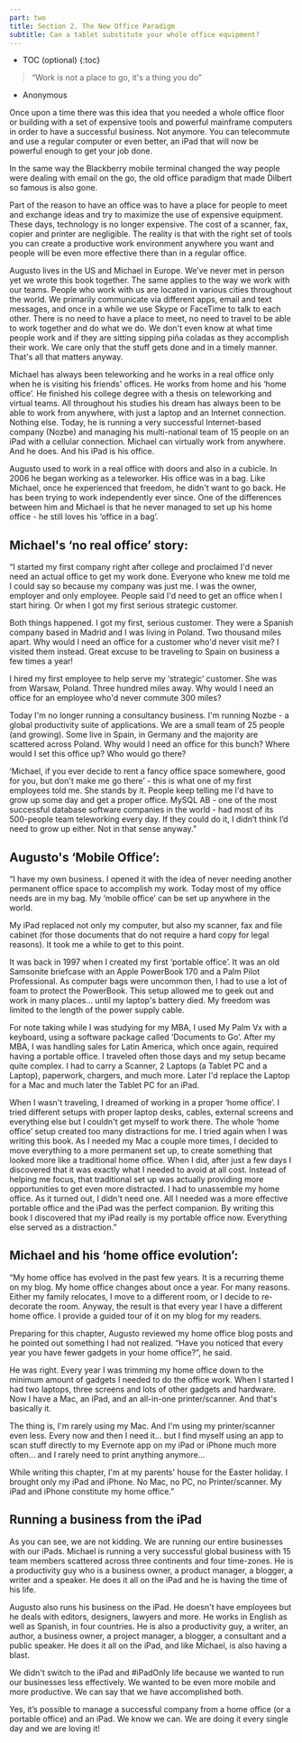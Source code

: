 ```yaml
---
part: two
title: Section 2. The New Office Paradigm
subtitle: Can a tablet substitute your whole office equipment?
---
```


* TOC (optional)
{:toc}

> “Work is not a place to go, it's a thing you do”

- Anonymous

Once upon a time there was this idea that you needed a whole office floor or building with a set of expensive tools and powerful mainframe computers in order to have a successful business. Not anymore. You can telecommute and use a regular computer or even better, an iPad that will now be powerful enough to get your job done.

In the same way the Blackberry mobile terminal changed the way people were dealing with email on the go, the old office paradigm that made Dilbert so famous is also gone.

Part of the reason to have an office was to have a place for people to meet and exchange ideas and try to maximize the use of expensive equipment. These days, technology is no longer expensive. The cost of a scanner, fax, copier and printer are negligible. The reality is that with the right set of tools you can create a productive work environment anywhere you want and people will be even more effective there than in a regular office.

Augusto lives in the US and Michael in Europe. We’ve never met in person yet we wrote this book together. The same applies to the way we work with our teams. People who work with us are located in various cities throughout the world. We primarily communicate via different apps, email and text messages, and once in a while we use Skype or FaceTime to talk to each other. There is no need to have a place to meet, no need to travel to be able to work together and do what we do. We don't even know at what time people work and if they are sitting sipping piña coladas as they accomplish their work. We care only that the stuff gets done and in a timely manner. That's all that matters anyway.

Michael has always been teleworking and he works in a real office only when he is visiting his friends' offices. He works from home and his ‘home office’. He finished his college degree with a thesis on teleworking and virtual teams. All throughout his studies his dream has always been to be able to work from anywhere, with just a laptop and an Internet connection. Nothing else. Today, he is running a very successful Internet-based company (Nozbe) and managing his multi-national team of 15 people on an iPad with a cellular connection. Michael can virtually work from anywhere. And he does. And his iPad is his office.

Augusto used to work in a real office with doors and also in a cubicle. In 2006 he began working as a teleworker. His office was in a bag. Like Michael, once he experienced that freedom, he didn't want to go back. He has been trying to work independently ever since. One of the differences between him and Michael is that he never managed to set up his home office - he still loves his ‘office in a bag’.

## Michael's ‘no real office’ story:

“I started my first company right after college and proclaimed I'd never need an actual office to get my work done. Everyone who knew me told me I could say so because my company was just me. I was the owner, employer and only employee. People said I'd need to get an office when I start hiring. Or when I got my first serious strategic customer.

Both things happened. I got my first, serious customer. They were a Spanish company based in Madrid and I was living in Poland. Two thousand miles apart. Why would I need an office for a customer who'd never visit me? I visited them instead. Great excuse to be traveling to Spain on business a few times a year!

I hired my first employee to help serve my ‘strategic’ customer. She was from Warsaw, Poland. Three hundred miles away. Why would I need an office for an employee who'd never commute 300 miles?

Today I'm no longer running a consultancy business. I'm running Nozbe - a global productivity suite of applications. We are a small team of 25 people (and growing). Some live in Spain, in Germany and the majority are scattered across Poland. Why would I need an office for this bunch? Where would I set this office up? Who would go there?

‘Michael, if you ever decide to rent a fancy office space somewhere, good for you, but don't make me go there’ - this is what one of my first employees told me. She stands by it. People keep telling me I'd have to grow up some day and get a proper office. MySQL AB - one of the most successful database software companies in the world - had most of its 500-people team teleworking every day. If they could do it, I didn’t think I’d need to grow up either. Not in that sense anyway.”

## Augusto's ‘Mobile Office’:

“I have my own business. I opened it with the idea of never needing another permanent office space to accomplish my work. Today most of my office needs are in my bag. My ‘mobile office’ can be set up anywhere in the world. 

My iPad replaced not only my computer, but also my scanner, fax and file cabinet (for those documents that do not require a hard copy for legal reasons). It took me a while to get to this point.

It was back in 1997 when I created my first ‘portable office’. It was an old Samsonite briefcase with an Apple PowerBook 170 and a Palm Pilot Professional. As computer bags were uncommon then, I had to use a lot of foam to protect the PowerBook. This setup allowed me to geek out and work in many places... until my laptop's battery died. My freedom was limited to the length of the power supply cable. 

For note taking while I was studying for my MBA, I used My Palm Vx with a keyboard, using a software package called ‘Documents to Go’. After my MBA, I was handling sales for Latin America, which once again, required having a portable office. I traveled often those days and my setup became quite complex. I had to carry a Scanner, 2 Laptops (a Tablet PC and a Laptop), paperwork, chargers, and much more. Later I'd replace the Laptop for a Mac and much later the Tablet PC for an iPad. 

When I wasn't traveling, I dreamed of working in a proper ‘home office’. I tried different setups with proper laptop desks, cables, external screens and everything else but I couldn't get myself to work there. The whole ‘home office’ setup created too many distractions for me. I tried again when I was writing this book. As I needed my Mac a couple more times, I decided to move everything to a more permanent set up, to create something that looked more like a traditional home office. When I did, after just a few days I discovered that it was exactly what I needed to avoid at all cost. Instead of helping me focus, that traditional set up was actually providing more opportunities to get even more distracted. I had to unassemble my home office. As it turned out, I didn't need one. All I needed was a more effective portable office and the iPad was the perfect companion. By writing this book I discovered that my iPad really is my portable office now. Everything else served as a distraction.”

## Michael and his ‘home office evolution’:

“My home office has evolved in the past few years. It is a recurring theme on my blog. My home office changes about once a year. For many reasons. Either my family relocates, I move to a different room, or I decide to re-decorate the room. Anyway, the result is that every year I have a different home office. I provide a guided tour of it on my blog for my readers.

Preparing for this chapter, Augusto reviewed my home office blog posts and he pointed out something I had not realized. “Have you noticed that every year you have fewer gadgets in your home office?”, he said.

He was right. Every year I was trimming my home office down to the minimum amount of gadgets I needed to do the office work. When I started I had two laptops, three screens and lots of other gadgets and hardware. Now I have a Mac, an iPad, and an all-in-one printer/scanner. And that's basically it.

The thing is, I'm rarely using my Mac. And I'm using my printer/scanner even less. Every now and then I need it... but I find myself using an app to scan stuff directly to my Evernote app on my iPad or iPhone much more often... and I rarely need to print anything anymore...

While writing this chapter, I'm at my parents' house for the Easter holiday. I brought only my iPad and iPhone. No Mac, no PC, no Printer/scanner. My iPad and iPhone constitute my home office.”

## Running a business from the iPad

As you can see, we are not kidding. We are running our entire businesses with our iPads. Michael is running a very successful global business with 15 team members scattered across three continents and four time-zones. He is a productivity guy who is a business owner, a product manager, a blogger, a writer and a speaker. He does it all on the iPad and he is having the time of his life. 

Augusto also runs his business on the iPad. He doesn't have employees but he deals with editors, designers, lawyers and more. He works in English as well as Spanish, in four countries. He is also a productivity guy, a writer, an author, a business owner, a project manager, a blogger, a consultant and a public speaker. He does it all on the iPad, and like Michael, is also having a blast.

We didn't switch to the iPad and #iPadOnly life because we wanted to run our businesses less effectively. We wanted to be even more mobile and more productive. We can say that we have accomplished both.  

Yes, it’s possible to manage a successful company from a home office (or a portable office) and an iPad. We know we can. We are doing it every single day and we are loving it!